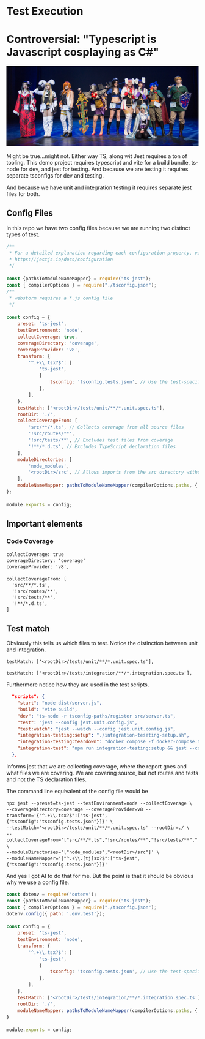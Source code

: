 # Test Execution

# Controversial: "Typescript is Javascript cosplaying as C#"

![Cosplay](./assets/cosplay.jpg)

Might be true...might not.  Either way TS, along wit Jest requires a  ton of tooling.  This demo project requires typescript and vite for a build bundle, ts-node for dev, and jest for testing.  And because we are testing it requires separate tsconfigs for dev and testing.

And because we have unit and integration testing it requires separate jest files for both.

## Config Files
In this repo we have two config files because we are running two distinct types of test.

```js
/**
 * For a detailed explanation regarding each configuration property, visit:
 * https://jestjs.io/docs/configuration
 */

const {pathsToModuleNameMapper} = require("ts-jest");
const { compilerOptions } = require("./tsconfig.json");
/**
 * webstorm requires a *.js config file
 */

const config = {
    preset: 'ts-jest',
    testEnvironment: 'node',
    collectCoverage: true,
    coverageDirectory: 'coverage',
    coverageProvider: 'v8',
    transform: {
        '^.+\\.tsx?$': [
            'ts-jest',
            {
                tsconfig: 'tsconfig.tests.json', // Use the test-specific config
            },
        ],
    },
    testMatch: ['<rootDir>/tests/unit/**/*.unit.spec.ts'],
    rootDir: './',
    collectCoverageFrom: [
        'src/**/*.ts', // Collects coverage from all source files
        '!src/routes/**',
        '!src/tests/**', // Excludes test files from coverage
        '!**/*.d.ts', // Excludes TypeScript declaration files
    ],
    moduleDirectories: [
        'node_modules',
        '<rootDir>/src', // Allows imports from the src directory without relative paths
    ],
    moduleNameMapper: pathsToModuleNameMapper(compilerOptions.paths, { prefix: '<rootDir>/'}),
};

module.exports = config;
```

## Important elements

### Code Coverage

```text
collectCoverage: true
coverageDirectory: 'coverage'
coverageProvider: 'v8',

collectCoverageFrom: [
  'src/**/*.ts',
  '!src/routes/**',
  '!src/tests/**',
  '!**/*.d.ts',
]
```

## Test match

Obviously this tells us which files to test.  Notice the distinction between unit and integration.

```text
testMatch: ['<rootDir>/tests/unit/**/*.unit.spec.ts'],
```

```text
testMatch: ['<rootDir>/tests/integration/**/*.integration.spec.ts'],
```

Furthermore notice how they are used in the test scripts.

```json
  "scripts": {
    "start": "node dist/server.js",
    "build": "vite build",
    "dev": "ts-node -r tsconfig-paths/register src/server.ts",
    "test": "jest --config jest.unit.config.js",
    "test:watch": "jest --watch --config jest.unit.config.js",
    "integration-testing:setup": "./integration-teseting-setup.sh",
    "integration-testing:teardown": "docker compose -f docker-compose.test.yml down",
    "integration-test": "npm run integration-testing:setup && jest --config jest.integration.config.js || true && npm run integration-testing:teardown"
  },
```

Informs jest that we are collecting coverage, where the report goes and what files we are covering.  We are covering source, but not routes and tests and not the TS declaration files.


The command line equivalent of the config file would be 

```text
npx jest --preset=ts-jest --testEnvironment=node --collectCoverage \
--coverageDirectory=coverage --coverageProvider=v8 --transform='{"^.+\\.tsx?$":["ts-jest",{"tsconfig":"tsconfig.tests.json"}]}' \
--testMatch='<rootDir>/tests/unit/**/*.unit.spec.ts' --rootDir=./ \
--collectCoverageFrom='["src/**/*.ts","!src/routes/**","!src/tests/**","!**/*.d.ts"]' \
--moduleDirectories='["node_modules","<rootDir>/src"]' \
--moduleNameMapper='{"^.+\\.[tj]sx?$":["ts-jest",{"tsconfig":"tsconfig.tests.json"}]}' 
```

And yes I got AI to do that for me.  But the point is that it should be obvious why we use a config file.

```js
const dotenv = require('dotenv');
const {pathsToModuleNameMapper} = require("ts-jest");
const { compilerOptions } = require("./tsconfig.json");
dotenv.config({ path: '.env.test'});

const config = {
    preset: 'ts-jest',
    testEnvironment: 'node',
    transform: {
        '^.+\\.tsx?$': [
            'ts-jest',
            {
                tsconfig: 'tsconfig.tests.json', // Use the test-specific config
            },
        ],
    },
    testMatch: ['<rootDir>/tests/integration/**/*.integration.spec.ts'],
    rootDir: './',
    moduleNameMapper: pathsToModuleNameMapper(compilerOptions.paths, { prefix: '<rootDir>/'}),
}

module.exports = config;
```